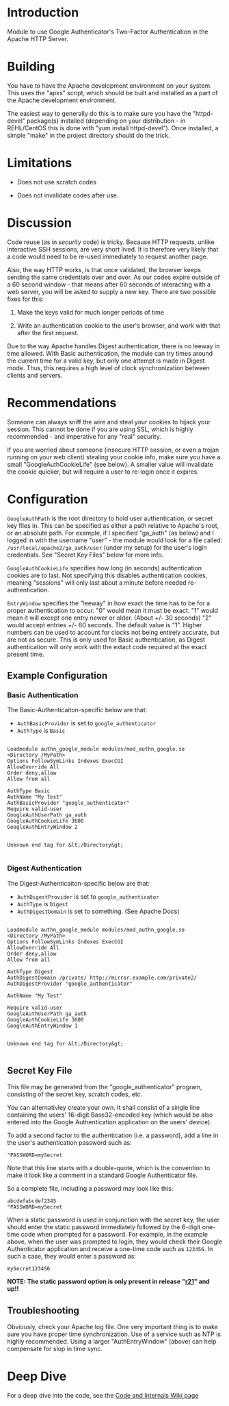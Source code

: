 # Introduction #

Module to use Google Authenticator's Two-Factor Authentication in the Apache HTTP Server.

# Building #

You have to have the Apache development environment on your system. This uses the "apxs" script, which should be built and installed as a part of the Apache development environment.

The easiest way to generally do this is to make sure you have the "httpd-devel" package(s) installed (depending on your distribution - in REHL/CentOS this is done with "yum install httpd-devel"). Once installed, a simple "make" in the project directory should do the trick.

# Limitations #

  * Does not use scratch codes

  * Does not invalidate codes after use.


# Discussion #

Code reuse (as in _security_ code) is tricky. Because HTTP requests, unlike interactive SSH sessions, are very short lived. It is therefore very likely that a code would need to be re-used immediately to request another page.

Also, the way HTTP works, is that once validated, the browser keeps sending the same credentials over and over. As our codes expire outside of a 60 second window - that means after 60 seconds of interacting with a web server, you will be asked to supply a new key. There are two possible fixes for this:

1. Make the keys valid for much longer periods of time

2. Write an authentication cookie to the user's browser, and work with that after the first request.

Due to the way Apache handles Digest authentication, there is no leeway in time allowed. With Basic authentication, the module can try times around the current time for a valid key, but only one attempt is made in Digest mode. Thus, this requires a high level of clock synchronization between clients and servers.


# Recommendations #
Someone can always sniff the wire and steal your cookies to hijack your session. This cannot be done if you are using SSL, which is highly recommended - and imperative for any "real" security.

If you are worried about someone (insecure HTTP session, or even  a trojan running on your web client) stealing your cookie info, make sure you have a small "GoogleAuthCookieLife" (see below). A smaller value will invalidate the cookie quicker, but will require a user to re-login once it expires.

# Configuration #

`GoogleAuthPath` is the root directory to hold user authentication, or secret key files in. This can be specified as either a path relative to Apache's root, or an absolute path. For example, if I specified "ga\_auth" (as below) and I logged in with the username "user" - the module would look for a file called: `/usr/local/apache2/ga_auth/user`  (under my setup) for the user's login credentials. See "Secret Key Files" below for more info.

`GoogleAuthCookieLife` specifies how long (in seconds) authentication cookies are to last. Not specifying this disables authentication cookies, meaning "sessions" will only last about a minute before needed re-authentication.

`EntryWindow` specifies the "leeway" in how exact the time has to be for a proper authentication to occur. "0" would mean it must be exact. "1" would mean it will except one entry newer or older. (About +/- 30 seconds) "2" would accept entries +/- 60 seconds. The default value is "1". Higher numbers can be used to account for clocks not being entirely accurate, but are not as secure. This is only used for Basic authentication, as Digest authentication will only work with the extact code required at the exact present time.

## Example Configuration ##

### Basic Authentication ###

The Basic-Authenticaiton-specific below are that:
  * `AuthBasicProvider` is set to `google_authenticator`
  * `AuthType` is `Basic`

```

Loadmodule authn_google_module modules/mod_authn_google.so
<Directory /MyPath>
Options FollowSymLinks Indexes ExecCGI
AllowOverride All
Order deny,allow
Allow from all

AuthType Basic
AuthName "My Test"
AuthBasicProvider "google_authenticator"
Require valid-user
GoogleAuthUserPath ga_auth
GoogleAuthCookieLife 3600
GoogleAuthEntryWindow 2


Unknown end tag for &lt;/Directory&gt;


```
### Digest Authentication ###

The Digest-Authenticaiton-specific below are that:
  * `AuthDigestProvider` is set to `google_authenticator`
  * `AuthType` is `Digest`
  * `AuthDigestDomain` is set to something. (See Apache Docs)

```

Loadmodule authn_google_module modules/mod_authn_google.so
<Directory /MyPath>
Options FollowSymLinks Indexes ExecCGI
AllowOverride All
Order deny,allow
Allow from all

AuthType Digest
AuthDigestDomain /private/ http://mirror.example.com/private2/
AuthDigestProvider "google_authenticator"

AuthName "My Test"

Require valid-user
GoogleAuthUserPath ga_auth
GoogleAuthCookieLife 3600
GoogleAuthEntryWindow 1


Unknown end tag for &lt;/Directory&gt;


```

## Secret Key File ##
This file may be generated from the "google\_authenticator" program, consisting of the secret key, scratch codes, etc.

You can alternativley create your own. It shall consist of a single line containing the users' 16-digit Base32-encoded key (which would be also entered into the Google Authentication application on the users' device).

To add a second factor to the authentication (i.e. a password), add a line in the user's authentication password such as:

```
"PASSWORD=mySecret
```

Note that this line starts with a double-quote, which is the convention to make it look like a comment in a standard Google Authenticator file.

So a complete file, including a password may look like this:

```
abcdefabcdef2345
"PASSWORD=mySecret
```

When a static password is used in conjunction with the secret key, the user should enter the static password immediately followed by the 6-digit one-time code when prompted for a password. For example, in the example above, when the user was prompted to login, they would check their Google Authenticator application and receive a one-time code such as `123456`. In such a case, they would enter a password as:

`mySecret123456`

**NOTE: The static password option is only present in release "[r21](https://code.google.com/p/google-authenticator-apache-module/source/detail?r=21)" and up!!**

## Troubleshooting ##

Obviously, check your Apache log file. One very important thing is to make sure you have proper time synchronization. Use of a service such as NTP is highly recommended. Using a larger "AuthEntryWindow" (above) can help compensate for slop in time sync.

# Deep Dive #

For a deep dive into the code, see the [Code and Internals Wiki page](https://code.google.com/p/google-authenticator-apache-module/wiki/Code_and_Internals?ts=1368113872&updated=Code_and_Internals)